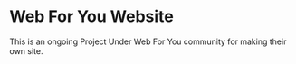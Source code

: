 # Web For You Website
This is an ongoing Project Under Web For You community for making their own site. 
